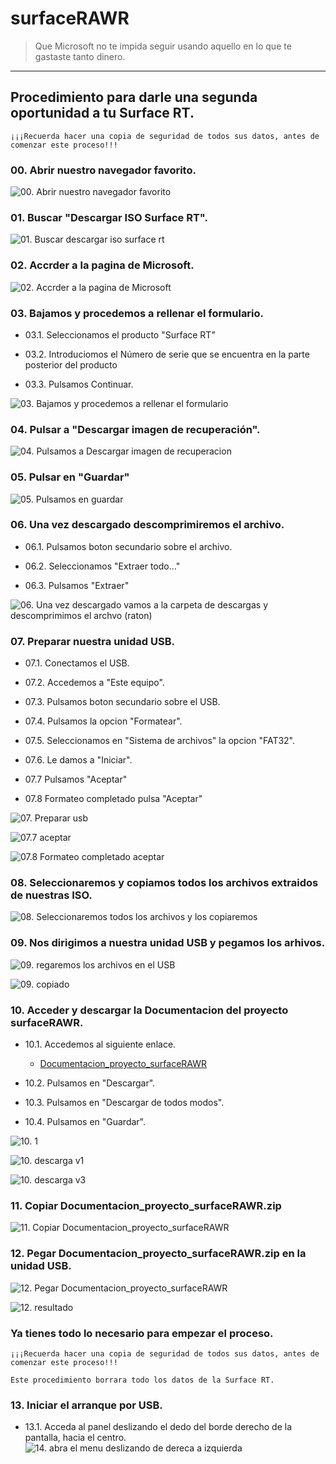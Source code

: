 # surfaceRAWR

> Que Microsoft no te impida seguir usando aquello en lo que te gastaste tanto dinero.
---
## Procedimiento para darle una segunda oportunidad a tu Surface RT.

`
¡¡¡Recuerda hacer una copia de seguridad de todos sus datos, antes de comenzar este proceso!!!
`

### 00. Abrir nuestro navegador favorito.
![00. Abrir nuestro navegador favorito](/Capturas_del_proceso/00.%20Abrir%20nuestro%20navegador%20favorito.PNG)

### 01. Buscar "Descargar ISO Surface RT".
![01. Buscar descargar iso surface rt](/Capturas_del_proceso/01.%20Buscar%20descargar%20iso%20surface%20rt.PNG)

### 02. Accrder a la pagina de Microsoft.
![02. Accrder a la pagina de Microsoft](/Capturas_del_proceso/02.%20Accrder%20a%20la%20pagina%20de%20Microsoft.PNG)

### 03. Bajamos y procedemos a rellenar el formulario.
- 03.1. Seleccionamos el producto "Surface RT"

* 03.2. Introduciomos el Número de serie que se encuentra en la parte posterior del producto

- 03.3. Pulsamos Continuar.

![03. Bajamos y procedemos a rellenar el formulario](/Capturas_del_proceso/03.%20Bajamos%20y%20procedemos%20a%20rellenar%20el%20formulario.PNG)

### 04. Pulsar a "Descargar imagen de recuperación".
![04. Pulsamos a Descargar imagen de recuperacion](/Capturas_del_proceso/04.%20Pulsamos%20a%20Descargar%20imagen%20de%20recuperacion.PNG)

### 05. Pulsar en "Guardar"
![05. Pulsamos en guardar](/Capturas_del_proceso/05.%20Pulsamos%20en%20guardar.PNG)

### 06. Una vez descargado descomprimiremos el archivo.
- 06.1. Pulsamos boton secundario sobre el archivo.

* 06.2. Seleccionamos "Extraer todo..."

* 06.3. Pulsamos "Extraer"

![06. Una vez descargado vamos a la carpeta de descargas y descomprimimos el archvo (raton)](/Capturas_del_proceso/06.%20Una%20vez%20descargado%20vamos%20a%20la%20carpeta%20de%20descargas%20y%20descomprimimos%20el%20archvo%20(raton).png)

### 07. Preparar nuestra unidad USB.
- 07.1. Conectamos el USB.

* 07.2. Accedemos a "Este equipo".

- 07.3. Pulsamos boton secundario sobre el USB.

* 07.4. Pulsamos la opcion "Formatear".

- 07.5. Seleccionamos en "Sistema de archivos" la opcion "FAT32".

* 07.6. Le damos a "Iniciar".

- 07.7 Pulsamos "Aceptar"

* 07.8 Formateo completado pulsa "Aceptar"

![07. Preparar usb](/Capturas_del_proceso/07.%20Preparar%20usb.png)

![07.7 aceptar](/Capturas_del_proceso/07.7%20aceptar.PNG)

![07.8 Formateo completado aceptar](/Capturas_del_proceso/07.8%20Formateo%20completado%20aceptar.PNG)

### 08. Seleccionaremos y copiamos todos los archivos extraidos de nuestras ISO.

![08. Seleccionaremos todos los archivos y los copiaremos](/Capturas_del_proceso/08.%20Seleccionaremos%20todos%20los%20archivos%20y%20los%20copiaremos.png)

### 09. Nos dirigimos a nuestra unidad USB y pegamos los arhivos.
![09. regaremos los archivos en el USB](/Capturas_del_proceso/09.%20regaremos%20los%20archivos%20en%20el%20USB.png)

![09. copiado](/Capturas_del_proceso/09.%20copiado.PNG)

### 10. Acceder y descargar la Documentacion del proyecto surfaceRAWR.

- 10.1. Accedemos al siguiente enlace.

    * [Documentacion_proyecto_surfaceRAWR](https://drive.google.com/file/d/1plOnVjuvn-opu0ogVKDH-hqC084abcht/view?usp=sharingR) 

- 10.2. Pulsamos en "Descargar".

* 10.3. Pulsamos en "Descargar de todos modos".

- 10.4. Pulsamos en "Guardar".

![10. 1](/Capturas_del_proceso/10.%201.png)

![10. descarga v1](/Capturas_del_proceso/10.%20descarga%20v1.PNG)

![10. descarga v3](/Capturas_del_proceso/10.%20descarga%20v3.PNG)

### 11. Copiar Documentacion_proyecto_surfaceRAWR.zip
![11. Copiar Documentacion_proyecto_surfaceRAWR](/Capturas_del_proceso/11.%20Copiar%20Documentacion_proyecto_surfaceRAWR.png)

### 12. Pegar Documentacion_proyecto_surfaceRAWR.zip en la unidad USB.
![12. Pegar Documentacion_proyecto_surfaceRAWR](/Capturas_del_proceso/12.%20Pegar%20Documentacion_proyecto_surfaceRAWR.png)

![12. resultado](/Capturas_del_proceso/12.%20resultado.png)

### Ya tienes todo lo necesario para empezar el proceso.
`
¡¡¡Recuerda hacer una copia de seguridad de todos sus datos, antes de comenzar este proceso!!!
`

`
Este procedimiento borrara todo los datos de la Surface RT.
`

### 13. Iniciar el arranque por USB.
- 13.1. Acceda al panel deslizando el dedo del borde derecho de la pantalla, hacia el centro.
![14. abra el menu deslizando de dereca a izquierda]()


### 
![]()

### 
![]()

### 
![]()